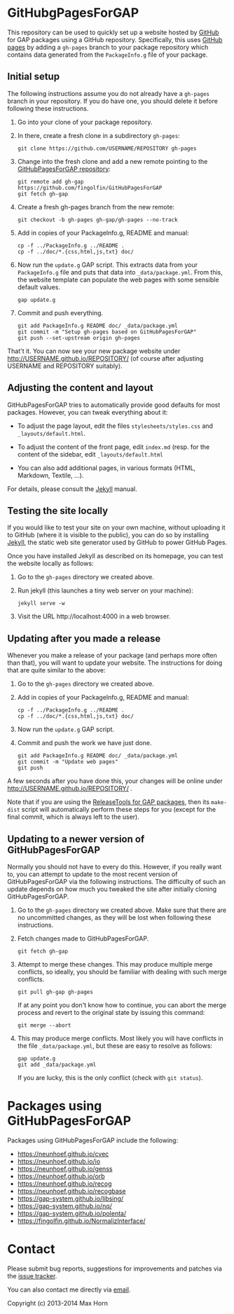 # GitHubgPagesForGAP

This repository can be used to quickly set up a website hosted by
[GitHub](https://github.com/) for GAP packages using a GitHub repository.
Specifically, this uses [GitHub pages](https://pages.github.com/)
by adding a `gh-pages` branch to your package repository which
contains data generated from the `PackageInfo.g` file of your package.

## Initial setup

The following instructions assume you do not already have a `gh-pages`
branch in your repository. If you do have one, you should delete it before
following these instructions.

1. Go into your clone of your package repository.

2. In there, create a fresh clone in a subdirectory `gh-pages`:

   ```
   git clone https://github.com/USERNAME/REPOSITORY gh-pages
   ```

3. Change into the fresh clone and add a new remote pointing to the
   [GitHubPagesForGAP repository](https://github.com/fingolfin/GitHubPagesForGAP):

   ```
   git remote add gh-gap https://github.com/fingolfin/GitHubPagesForGAP
   git fetch gh-gap
   ```

4. Create a fresh gh-pages branch from the new remote:

   ```
   git checkout -b gh-pages gh-gap/gh-pages --no-track
   ```

5. Add in copies of your PackageInfo.g, README and manual:

   ```
   cp -f ../PackageInfo.g ../README .
   cp -f ../doc/*.{css,html,js,txt} doc/
   ```

6. Now run the `update.g` GAP script. This extracts data from your
   `PackageInfo.g` file and puts that data into `_data/package.yml`.
   From this, the website template can populate the web pages with
   some sensible default values.

   ```
   gap update.g
   ```

7. Commit and push everything.

   ```
   git add PackageInfo.g README doc/ _data/package.yml
   git commit -m "Setup gh-pages based on GitHubPagesForGAP"
   git push --set-upstream origin gh-pages
   ```

That't it. You can now see your new package website under
http://USERNAME.github.io/REPOSITORY/ (of course after
adjusting USERNAME and REPOSITORY suitably).


## Adjusting the content and layout

GitHubPagesForGAP tries to automatically provide good defaults for
most packages. However, you can tweak everything about it:

* To adjust the page layout, edit the files `stylesheets/styles.css`
and `_layouts/default.html`.

* To adjust the content of the front page, edit `index.md` (resp.
  for the content of the sidebar, edit `_layouts/default.html`

* You can also add additional pages, in various formats (HTML,
Markdown, Textile, ...).

For details, please consult the [Jekyll](http://jekyllrb.com/)
manual.


## Testing the site locally

If you would like to test your site on your own machine, without
uploading it to GitHub (where it is visible to the public), you can do
so by installing [Jekyll](http://jekyllrb.com/), the static web site
generator used by GitHub to power GitHub Pages.

Once you have installed Jekyll as described on its homepage, you can
test the website locally as follows:

1. Go to the `gh-pages` directory we created above.

2. Run jekyll (this launches a tiny web server on your machine):

   ```
   jekyll serve -w
   ```

3. Visit the URL http://localhost:4000 in a web browser.


## Updating after you made a release

Whenever you make a release of your package (and perhaps more often than
that), you will want to update your website. The instructions for doing that
are quite similar to the above:

1. Go to the `gh-pages` directory we created above.

2. Add in copies of your PackageInfo.g, README and manual:

   ```
   cp -f ../PackageInfo.g ../README .
   cp -f ../doc/*.{css,html,js,txt} doc/
   ```

3. Now run the `update.g` GAP script.

4. Commit and push the work we have just done.

   ```
   git add PackageInfo.g README doc/ _data/package.yml
   git commit -m "Update web pages"
   git push
   ```

A few seconds after you have done this, your changes will be online
under http://USERNAME.github.io/REPOSITORY/ .

Note that if you are using the [ReleaseTools for GAP
packages](https://github.com/fingolfin/ReleaseTools), then its 
`make-dist` script will automatically perform these steps for you
(except for the final commit, which is always left to the user).


## Updating to a newer version of GitHubPagesForGAP

Normally you should not have to every do this. However, if you really want to,
you can attempt to update to the most recent version of GitHubPagesForGAP via
the following instructions. The difficulty of such an update depends on how
much you tweaked the site after initially cloning GitHubPagesForGAP.

1. Go to the `gh-pages` directory we created above.
   Make sure that there are no uncommitted changes, as they will be lost
   when following these instructions.

2. Fetch changes made to GitHubPagesForGAP.
   ```
   git fetch gh-gap
   ```

3. Attempt to merge these changes. This may produce multiple merge conflicts,
   so ideally, you should be familiar with dealing with such merge conflicts.
   ```
   git pull gh-gap gh-pages
   ```
   If at any point you don't know how to continue, you can abort the merge
   process and revert to the original state by issuing this command:
   ```
   git merge --abort
   ```

4. This may produce merge conflicts. Most likely you will have conflicts in
   the file `_data/package.yml`, but these are easy to resolve as follows:
   ```
   gap update.g
   git add _data/package.yml
   ```
   If you are lucky, this is the only conflict (check with `git status`).



# Packages using GitHubPagesForGAP
Packages using GitHubPagesForGAP include the following:

* https://neunhoef.github.io/cvec
* https://neunhoef.github.io/io
* https://neunhoef.github.io/genss
* https://neunhoef.github.io/orb
* https://neunhoef.github.io/recog
* https://neunhoef.github.io/recogbase
* https://gap-system.github.io/libsing/
* https://gap-system.github.io/nq/
* https://gap-system.github.io/polenta/
* https://fingolfin.github.io/NormalizInterface/


# Contact

Please submit bug reports, suggestions for improvements and patches via
the [issue tracker](https://github.com/fingolfin/GitHubPagesForGAP/issues).

You can also contact me directly via [email](max@quendi.de).

Copyright (c) 2013-2014 Max Horn
